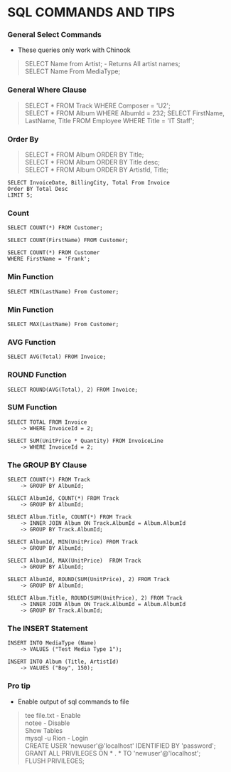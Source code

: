 # SQL COMMANDS AND TIPS

### General Select Commands
 - These queries only work with Chinook
 
> SELECT Name from Artist; - Returns All artist names;  
> SELECT Name From MediaType;  

### General Where Clause

> SELECT * FROM Track WHERE Composer = 'U2';  
> SELECT * FROM Album WHERE AlbumId = 232;
> SELECT FirstName, LastName, Title FROM Employee WHERE Title = 'IT Staff';

### Order By
> SELECT * FROM Album ORDER BY Title;   
> SELECT * FROM Album ORDER BY Title desc;  
> SELECT * FROM Album ORDER BY ArtistId, Title;  

````mysql
SELECT InvoiceDate, BillingCity, Total From Invoice   
Order BY Total Desc  
LIMIT 5;
````

### Count
````mysql
SELECT COUNT(*) FROM Customer;
````

````mysql
SELECT COUNT(FirstName) FROM Customer;
````

````mysql
SELECT COUNT(*) FROM Customer
WHERE FirstName = 'Frank';
````

### Min Function
````mysql
SELECT MIN(LastName) From Customer;
````

### Min Function
````mysql
SELECT MAX(LastName) From Customer;
````

### AVG Function
````mysql
SELECT AVG(Total) FROM Invoice;
````

### ROUND Function
````mysql
SELECT ROUND(AVG(Total), 2) FROM Invoice;
````

### SUM Function
````mysql
SELECT TOTAL FROM Invoice
    -> WHERE InvoiceId = 2;
````
````mysql
SELECT SUM(UnitPrice * Quantity) FROM InvoiceLine
    -> WHERE InvoiceId = 2;
````

### The GROUP BY Clause
````mysql
SELECT COUNT(*) FROM Track
    -> GROUP BY AlbumId;
````

````mysql
SELECT AlbumId, COUNT(*) FROM Track
    -> GROUP BY AlbumId;
````

````mysql
SELECT Album.Title, COUNT(*) FROM Track
    -> INNER JOIN Album ON Track.AlbumId = Album.AlbumId
    -> GROUP BY Track.AlbumId;
````

````mysql
SELECT AlbumId, MIN(UnitPrice) FROM Track
    -> GROUP BY AlbumId;
````

````mysql
SELECT AlbumId, MAX(UnitPrice)  FROM Track
    -> GROUP BY AlbumId;
````

````mysql
SELECT AlbumId, ROUND(SUM(UnitPrice), 2) FROM Track
    -> GROUP BY AlbumId;
````

````mysql
SELECT Album.Title, ROUND(SUM(UnitPrice), 2) FROM Track
    -> INNER JOIN Album ON Track.AlbumId = Album.AlbumId
    -> GROUP BY Track.AlbumId;
````

### The INSERT Statement
````mysql
INSERT INTO MediaType (Name)
    -> VALUES ("Test Media Type 1");
````

````mysql
INSERT INTO Album (Title, ArtistId)
    -> VALUES ("Boy", 150);
````








### Pro tip
- Enable output of sql commands to file  
> tee file.txt - Enable  
> notee - Disable  
> Show Tables  
> mysql -u Rion - Login  
> CREATE USER 'newuser'@'localhost' IDENTIFIED BY 'password';  
> GRANT ALL PRIVILEGES ON * . * TO 'newuser'@'localhost';  
> FLUSH PRIVILEGES;  
